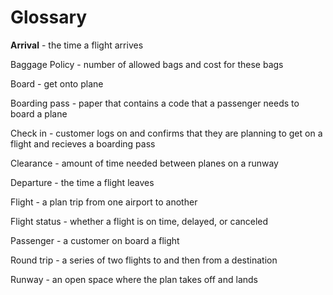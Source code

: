 # Glossary
**Arrival** - the time a flight arrives

Baggage Policy - number of allowed bags and cost for these bags

Board - get onto plane

Boarding pass - paper that contains a code that a passenger needs to board a plane

Check in - customer logs on and confirms that they are planning to get on a flight and recieves a boarding pass

Clearance - amount of time needed between planes on a runway

Departure - the time a flight leaves

Flight - a plan trip from one airport to another

Flight status - whether a flight is on time, delayed, or canceled

Passenger - a customer on board a flight

Round trip - a series of two flights to and then from a destination

Runway - an open space where the plan takes off and lands
